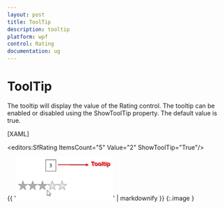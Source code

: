 ```yaml
---
layout: post
title: ToolTip
description: tooltip
platform: wpf
control: Rating
documentation: ug
---
```


# ToolTip

The tooltip will display the value of the Rating control. The tooltip can be enabled or disabled using the ShowToolTip property. The default value is true.

[XAML]



<editors:SfRating ItemsCount="5" Value="2" ShowToolTip="True"/>



{{ '![C:/Users/ApoorvahR/Desktop/6.png](ToolTip_images/ToolTip_img1.png)' | markdownify }}
{:.image }


